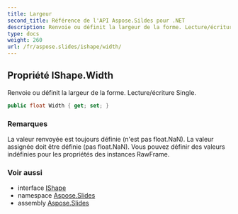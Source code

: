 ```yaml
---
title: Largeur
second_title: Référence de l'API Aspose.Sildes pour .NET
description: Renvoie ou définit la largeur de la forme. Lecture/écriture Single.
type: docs
weight: 260
url: /fr/aspose.slides/ishape/width/
---
```


## Propriété IShape.Width

Renvoie ou définit la largeur de la forme. Lecture/écriture Single.

```csharp
public float Width { get; set; }
```

### Remarques

La valeur renvoyée est toujours définie (n'est pas float.NaN). La valeur assignée doit être définie (pas float.NaN). Vous pouvez définir des valeurs indéfinies pour les propriétés des instances RawFrame.

### Voir aussi

* interface [IShape](../../ishape)
* namespace [Aspose.Slides](../../ishape)
* assembly [Aspose.Slides](../../../)

<!-- NE PAS MODIFIER : généré par xmldocmd pour Aspose.Slides.dll -->